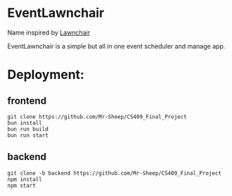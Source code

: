 # EventLawnchair

Name inspired by [Lawnchair](https://lawnchair.app/)

EventLawnchair is a simple but all in one event scheduler and manage app.

# Deployment:

## frontend

```
git clone https://github.com/Mr-Sheep/CS409_Final_Project
bun install
bun run build
bun run start
```

## backend

```
git clone -b backend https://github.com/Mr-Sheep/CS409_Final_Project
npm install
npm start
```

